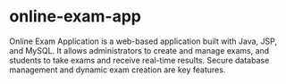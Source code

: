 # online-exam-app
Online Exam Application is a web-based application built with Java, JSP, and MySQL. It allows administrators to create and manage exams, and students to take exams and receive real-time results. Secure database management and dynamic exam creation are key features.
